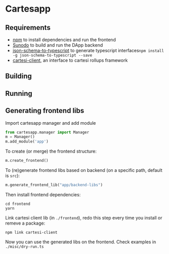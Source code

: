 # Cartesapp

## Requirements

- [npm](https://docs.npmjs.com/cli/v9/configuring-npm/install) to install dependencies and run the frontend
- [Sunodo](https://github.com/sunodo/sunodo) to build and run the DApp backend
- [json-schema-to-typescript](https://www.npmjs.com/package/json-schema-to-typescript) to generate typescript interfaces`npm install -g json-schema-to-typescript --save`
- [cartesi-client](https://github.com/prototyp3-dev/cartesi-client/), an interface to cartesi rollups framework

## Building

## Running

## Generating frontend libs

Import cartesapp manager and add module

```python
from cartesapp.manager import Manager
m = Manager()
m.add_module('app')
```

To create (or merge) the frontend structure:

```python
m.create_frontend()
```

To (re)generate frontend libs based on backend (on a specific path, default is `src`):

```python
m.generate_frontend_lib("app/backend-libs")
```

Then install frontend dependencies:

```shell
cd frontend
yarn
```

Link cartesi client lib (in `./frontend`), redo this step every time you install or remeve a package:

```shell
npm link cartesi-client
```

Now you can use the generated libs on the frontend. Check examples in `./misc/dry-run.ts`

